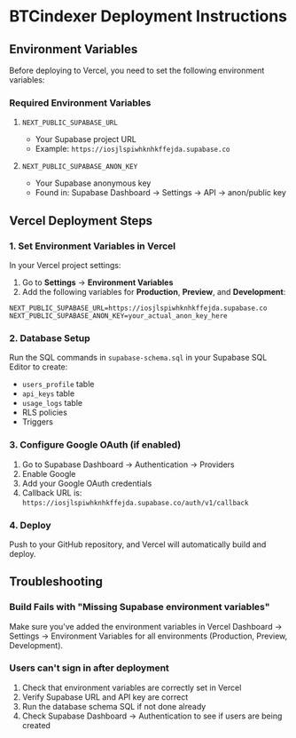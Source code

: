 # BTCindexer Deployment Instructions

## Environment Variables

Before deploying to Vercel, you need to set the following environment variables:

### Required Environment Variables

1. `NEXT_PUBLIC_SUPABASE_URL`
   - Your Supabase project URL
   - Example: `https://iosjlspiwhknhkffejda.supabase.co`

2. `NEXT_PUBLIC_SUPABASE_ANON_KEY`
   - Your Supabase anonymous key
   - Found in: Supabase Dashboard → Settings → API → anon/public key

## Vercel Deployment Steps

### 1. Set Environment Variables in Vercel

In your Vercel project settings:

1. Go to **Settings** → **Environment Variables**
2. Add the following variables for **Production**, **Preview**, and **Development**:

```
NEXT_PUBLIC_SUPABASE_URL=https://iosjlspiwhknhkffejda.supabase.co
NEXT_PUBLIC_SUPABASE_ANON_KEY=your_actual_anon_key_here
```

### 2. Database Setup

Run the SQL commands in `supabase-schema.sql` in your Supabase SQL Editor to create:
- `users_profile` table
- `api_keys` table
- `usage_logs` table
- RLS policies
- Triggers

### 3. Configure Google OAuth (if enabled)

1. Go to Supabase Dashboard → Authentication → Providers
2. Enable Google
3. Add your Google OAuth credentials
4. Callback URL is: `https://iosjlspiwhknhkffejda.supabase.co/auth/v1/callback`

### 4. Deploy

Push to your GitHub repository, and Vercel will automatically build and deploy.

## Troubleshooting

### Build Fails with "Missing Supabase environment variables"

Make sure you've added the environment variables in Vercel Dashboard → Settings → Environment Variables for all environments (Production, Preview, Development).

### Users can't sign in after deployment

1. Check that environment variables are correctly set in Vercel
2. Verify Supabase URL and API key are correct
3. Run the database schema SQL if not done already
4. Check Supabase Dashboard → Authentication to see if users are being created

